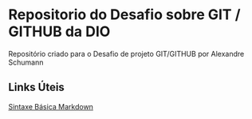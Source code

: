 # Repositorio do Desafio sobre GIT / GITHUB da DIO

Repositório criado para o Desafio de projeto GIT/GITHUB por Alexandre Schumann

## Links Úteis

[Sintaxe Básica Markdown](https://www.markdownguide.org/basic-syntax/)
